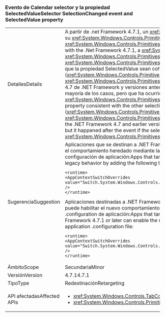 ### <a name="selector-selectionchanged-event-and-selectedvalue-property"></a><span data-ttu-id="b575d-101">Evento de Calendar selector y la propiedad SelectedValue</span><span class="sxs-lookup"><span data-stu-id="b575d-101">Selector SelectionChanged event and SelectedValue property</span></span>

|   |   |
|---|---|
|<span data-ttu-id="b575d-102">Detalles</span><span class="sxs-lookup"><span data-stu-id="b575d-102">Details</span></span>|<span data-ttu-id="b575d-103">A partir de .net Framework 4.7.1, un <xref:System.Windows.Controls.Primitives.Selector> siempre actualiza el valor de su <xref:System.Windows.Controls.Primitives.Selector.SelectedValue%2A> propiedad antes de generar el <xref:System.Windows.Controls.Primitives.Selector.SelectionChanged> eventos cuando cambia su selección.</span><span class="sxs-lookup"><span data-stu-id="b575d-103">Starting with the .Net Framework 4.7.1, a <xref:System.Windows.Controls.Primitives.Selector> always updates the value of its <xref:System.Windows.Controls.Primitives.Selector.SelectedValue%2A> property before raising the <xref:System.Windows.Controls.Primitives.Selector.SelectionChanged> event, when its selection changes.</span></span> <span data-ttu-id="b575d-104">Esto hace que la propiedad SelectedValue sean coherentes con las demás propiedades de selección (<xref:System.Windows.Controls.Primitives.Selector.SelectedItem%2A> y <xref:System.Windows.Controls.Primitives.Selector.SelectedIndex%2A>), que se actualizan antes de generar el evento. 4.7 de .NET Framework y versiones anteriores, la actualización a SelectedValue tuvieron lugar antes del evento en la mayoría de los casos, pero que ha ocurrido después del evento si se produjo el cambio de selección cambiando el <xref:System.Windows.Controls.Primitives.Selector.SelectedValue%2A> propiedad.</span><span class="sxs-lookup"><span data-stu-id="b575d-104">This makes the SelectedValue property consistent with the other selection properties (<xref:System.Windows.Controls.Primitives.Selector.SelectedItem%2A> and <xref:System.Windows.Controls.Primitives.Selector.SelectedIndex%2A>), which are updated before raising the event.In the .NET Framework 4.7 and earlier versions, the update to SelectedValue happened before the event in most cases, but it happened after the event if the selection change was caused by changing the <xref:System.Windows.Controls.Primitives.Selector.SelectedValue%2A> property.</span></span>|
|<span data-ttu-id="b575d-105">Sugerencia</span><span class="sxs-lookup"><span data-stu-id="b575d-105">Suggestion</span></span>|<span data-ttu-id="b575d-106">Aplicaciones que se destinan a .NET Framework 4.7.1 o versiones posteriores pueden optar por esto cambiar y usar el comportamiento heredado mediante la adición de las siguientes acciones para la <code>&lt;runtime&gt;</code> sección del archivo de configuración de aplicación:</span><span class="sxs-lookup"><span data-stu-id="b575d-106">Apps that target the .NET Framework 4.7.1 or later can opt out of this change and use legacy behavior by adding the following to the <code>&lt;runtime&gt;</code> section of the application configuration file:</span></span><pre><code class="language-xml">&lt;runtime&gt;&#13;&#10;&lt;AppContextSwitchOverrides&#13;&#10;value=&quot;Switch.System.Windows.Controls.TabControl.SelectionPropertiesCanLagBehindSelectionChangedEvent=true&quot; /&gt;&#13;&#10;&lt;/runtime&gt;&#13;&#10;</code></pre><span data-ttu-id="b575d-107">Aplicaciones destinadas a .NET Framework 4.7 o anterior pero se ejecutan en .NET Framework 4.7.1 o más adelante, puede habilitar el nuevo comportamiento agregando la siguiente línea a la <code>&lt;runtime&gt;</code> sección del archivo de .configuration de aplicación:</span><span class="sxs-lookup"><span data-stu-id="b575d-107">Apps that target the .NET Framework 4.7 or earlier but are running on the .NET Framework 4.7.1 or later can enable the new behavior by adding the following line to the <code>&lt;runtime&gt;</code> section of the application .configuration file:</span></span><pre><code class="language-xml">&lt;runtime&gt;&#13;&#10;&lt;AppContextSwitchOverrides value=&quot;Switch.System.Windows.Controls.TabControl.SelectionPropertiesCanLagBehindSelectionChangedEvent=false&quot; /&gt;&#13;&#10;&lt;/runtime&gt;&#13;&#10;</code></pre>|
|<span data-ttu-id="b575d-108">Ámbito</span><span class="sxs-lookup"><span data-stu-id="b575d-108">Scope</span></span>|<span data-ttu-id="b575d-109">Secundaria</span><span class="sxs-lookup"><span data-stu-id="b575d-109">Minor</span></span>|
|<span data-ttu-id="b575d-110">Versión</span><span class="sxs-lookup"><span data-stu-id="b575d-110">Version</span></span>|<span data-ttu-id="b575d-111">4.7.1</span><span class="sxs-lookup"><span data-stu-id="b575d-111">4.7.1</span></span>|
|<span data-ttu-id="b575d-112">Tipo</span><span class="sxs-lookup"><span data-stu-id="b575d-112">Type</span></span>|<span data-ttu-id="b575d-113">Redestinación</span><span class="sxs-lookup"><span data-stu-id="b575d-113">Retargeting</span></span>|
|<span data-ttu-id="b575d-114">API afectadas</span><span class="sxs-lookup"><span data-stu-id="b575d-114">Affected APIs</span></span>|<ul><li><xref:System.Windows.Controls.TabControl.SelectedContent?displayProperty=nameWithType></li><li><xref:System.Windows.Controls.Primitives.Selector.SelectionChanged?displayProperty=nameWithType></li></ul>|

